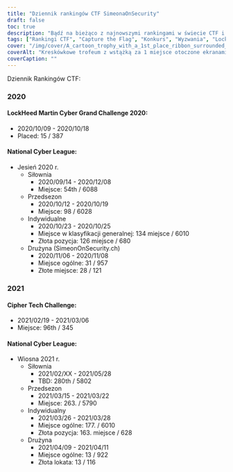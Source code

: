 ```yaml
---
title: "Dziennik rankingów CTF SimeonaOnSecurity"
draft: false
toc: true
description: "Bądź na bieżąco z najnowszymi rankingami w świecie CTF i wyzwań dzięki SimeonOnSecurity's CTF Rankings Log."
tags: ["Rankingi CTF", "Capture the Flag", "Konkurs", "Wyzwania", "LockHeed Martin Cyber Grand Challenge", "Krajowa Liga Cyberprzestępczości", "Cipher Tech Challenge", "Wydajność", "Umieszczenie", "Zespół", "Indywidualnie", "2020", "2021", "Cybersecurity", "Cyberobrona", "Wydarzenia CTF", "Konkursy hakerskie", "Bezpieczeństwo informacji", "Badania nad bezpieczeństwem"]
cover: "/img/cover/A_cartoon_trophy_with_a_1st_place_ribbon_surrounded_by_comp.png"
coverAlt: "Kreskówkowe trofeum z wstążką za 1 miejsce otoczone ekranami komputerów i symbolami cyberbezpieczeństwa, takimi jak kłódka, tarcza oraz symbole zamka i klucza."
coverCaption: ""
---
```

 Dziennik Rankingów CTF:
### 2020
#### LockHeed Martin Cyber Grand Challenge 2020:
- 2020/10/09 - 2020/10/18
- Placed: 15 / 387
#### National Cyber League:
- Jesień 2020 r.
	- Siłownia
		- 2020/09/14 - 2020/12/08
		- Miejsce: 54th / 6088
	- Przedsezon
		- 2020/10/12 - 2020/10/19
		- Miejsce: 98 / 6028
	- Indywidualne
		- 2020/10/23 - 2020/10/25
		- Miejsce w klasyfikacji generalnej: 134 miejsce / 6010
		- Złota pozycja: 126 miejsce / 680
	- Drużyna (SimeonOnSecurity.ch)
		- 2020/11/06 - 2020/11/08
		- Miejsce ogólne: 31 / 957
		- Złote miejsce: 28 / 121
### 2021
#### Cipher Tech Challenge:
- 2021/02/19 - 2021/03/06
- Miejsce: 96th / 345
#### National Cyber League:
- Wiosna 2021 r.
	- Siłownia
		- 2021/02/XX - 2021/05/28
		- TBD: 280th / 5802
	- Przedsezon
		- 2021/03/15 - 2021/03/22
		- Miejsce: 263. / 5790
	- Indywidualny
		- 2021/03/26 - 2021/03/28
		- Miejsce ogólne: 177. / 6010
		- Złota pozycja: 163. miejsce / 628
	- Drużyna
		- 2021/04/09 - 2021/04/11
		- Miejsce ogólne: 13 / 922
		- Złota lokata: 13 / 116
